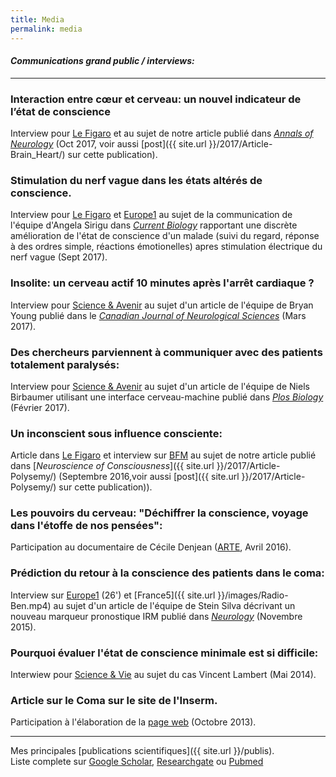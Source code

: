 ```yaml
---
title: Media
permalink: media
---
```


#### *Communications grand public / interviews:*

___

### Interaction entre cœur et cerveau: un nouvel indicateur de l’état de conscience
Interview pour [Le Figaro](http://sante.lefigaro.fr/article/etat-vegetatif-l-activite-du-coeur-reflete-l-etat-de-conscience/) et  au sujet de notre article publié dans [*Annals of Neurology*](http://onlinelibrary.wiley.com/doi/10.1002/ana.25045/full) (Oct 2017, voir aussi [post]({{ site.url }}/2017/Article-Brain_Heart/) sur cette publication).

### Stimulation du nerf vague dans les états altérés de conscience.
Interview pour [Le Figaro](http://sante.lefigaro.fr/article/apres-15-ans-d-etat-vegetatif-un-patient-recouvre-une-forme-de-conscience-/) et [Europe1](http://www.europe1.fr/emissions/europe-1-midi2/europe-midi-maxime-switek-260917-3446702) au sujet de la communication de l'équipe d'Angela Sirigu dans [*Current Biology*](http://www.cell.com/current-biology/fulltext/S0960-9822(17)30964-8) rapportant une discrète amélioration de l'état de conscience d'un malade (suivi du regard, réponse à des ordres simple, réactions émotionelles) apres stimulation électrique du nerf vague (Sept 2017).

### Insolite: un cerveau actif 10 minutes après l'arrêt cardiaque ?
Interview pour [Science & Avenir](https://www.sciencesetavenir.fr/sante/cerveau-et-psy/insolite-un-cerveau-actif-10-minutes-apres-l-arret-cardiaque_111243) au sujet d'un article de l'équipe de Bryan Young publié dans le [*Canadian Journal of Neurological Sciences*](https://www.cambridge.org/core/journals/canadian-journal-of-neurological-sciences/article/div-classtitleelectroencephalographic-recordings-during-withdrawal-of-life-sustaining-therapy-until-30-minutes-after-declaration-of-deathdiv/11F9C14102AECB3D579C7DB879D6BB66) (Mars 2017).

### Des chercheurs parviennent à communiquer avec des patients totalement paralysés:
 Interview pour [Science & Avenir](https://www.sciencesetavenir.fr/sante/cerveau-et-psy/des-chercheurs-communiquent-avec-des-patients-atteints-de-la-maladie-de-charcot-et-totalement-paralyses_110426) au sujet d'un article de l'équipe de Niels Birbaumer utilisant une interface cerveau-machine publié dans [*Plos Biology*](http://dx.doi.org/10.1371/journal.pbio.1002593) (Février 2017).

### Un inconscient sous influence consciente:
 Article dans [Le Figaro] et interview sur [BFM] au sujet de notre article publié dans [*Neuroscience of Consciousness*]({{ site.url }}/2017/Article-Polysemy/) (Septembre 2016,voir aussi [post]({{ site.url }}/2017/Article-Polysemy/) sur cette publication)).

### Les pouvoirs du cerveau: "Déchiffrer la conscience, voyage dans l'étoffe de nos pensées":  
Participation au documentaire de Cécile Denjean ([ARTE], Avril 2016).

### Prédiction du retour à la conscience des patients dans le coma:
Interview sur [Europe1] (26') et [France5]({{ site.url }}/images/Radio-Ben.mp4) au sujet d'un article de l'équipe de Stein Silva décrivant un nouveau marqueur pronostique IRM publié dans [*Neurology*](http://dx.doi.org/10.1212/WNL.0000000000002196) (Novembre 2015).

### Pourquoi évaluer l'état de conscience minimale est si difficile:
Interwiew pour [Science & Vie] au sujet du cas Vincent Lambert (Mai 2014).

### Article sur le Coma sur le site de l'Inserm.
Participation à l'élaboration de la [page web](http://www.inserm.fr/thematiques/neurosciences-sciences-cognitives-neurologie-psychiatrie/dossiers-d-information/coma) (Octobre 2013).

___

Mes principales [publications scientifiques]({{ site.url }}/publis).  
Liste complete sur [Google Scholar], [Researchgate] ou [Pubmed]  

[Le Figaro]:http://sante.lefigaro.fr/actualite/2016/09/19/25411-inconscient-sous-influence-consciente
[BFM]: http://bfmbusiness.bfmtv.com/mediaplayer/video/comment-fonctionnent-l-inconscient-et-le-conscient-dans-le-cerveau-24-09-870457.html
[Science & Vie]:http://scienceetvie-pvgpsla5.immanens.com/fr/pvPageFl.asp?puc=003263&nu=1160&pa=42
[Neurology]:http://dx.doi.org/10.1212/WNL.0000000000002196
[Europe1]:http://www.europe1.fr/emissions/europe-1-midi/europe-midi-votre-journal-jean-michel-aphatie-et-maxime-switek-121115-2619313
[ARTE]:http://boutique.arte.tv/f10932-pouvoirs_cerveau_deux_parties

[Google Scholar]: https://scholar.google.fr/citations?hl=fr&user=jgHpg1oAAAAJ&view_op=list_works&sortby=pubdate
[Researchgate]:https://www.researchgate.net/profile/Benjamin_Rohaut
[Pubmed]:https://www.ncbi.nlm.nih.gov/pubmed/?term=Rohaut+B%5BAuthor%5D
